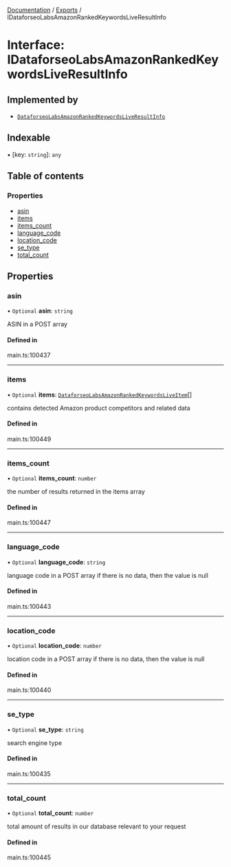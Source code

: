 [Documentation](../README.md) / [Exports](../modules.md) / IDataforseoLabsAmazonRankedKeywordsLiveResultInfo

# Interface: IDataforseoLabsAmazonRankedKeywordsLiveResultInfo

## Implemented by

- [`DataforseoLabsAmazonRankedKeywordsLiveResultInfo`](../classes/DataforseoLabsAmazonRankedKeywordsLiveResultInfo.md)

## Indexable

▪ [key: `string`]: `any`

## Table of contents

### Properties

- [asin](IDataforseoLabsAmazonRankedKeywordsLiveResultInfo.md#asin)
- [items](IDataforseoLabsAmazonRankedKeywordsLiveResultInfo.md#items)
- [items\_count](IDataforseoLabsAmazonRankedKeywordsLiveResultInfo.md#items_count)
- [language\_code](IDataforseoLabsAmazonRankedKeywordsLiveResultInfo.md#language_code)
- [location\_code](IDataforseoLabsAmazonRankedKeywordsLiveResultInfo.md#location_code)
- [se\_type](IDataforseoLabsAmazonRankedKeywordsLiveResultInfo.md#se_type)
- [total\_count](IDataforseoLabsAmazonRankedKeywordsLiveResultInfo.md#total_count)

## Properties

### asin

• `Optional` **asin**: `string`

ASIN in a POST array

#### Defined in

main.ts:100437

___

### items

• `Optional` **items**: [`DataforseoLabsAmazonRankedKeywordsLiveItem`](../classes/DataforseoLabsAmazonRankedKeywordsLiveItem.md)[]

contains detected Amazon product competitors and related data

#### Defined in

main.ts:100449

___

### items\_count

• `Optional` **items\_count**: `number`

the number of results returned in the items array

#### Defined in

main.ts:100447

___

### language\_code

• `Optional` **language\_code**: `string`

language code in a POST array
if there is no data, then the value is null

#### Defined in

main.ts:100443

___

### location\_code

• `Optional` **location\_code**: `number`

location code in a POST array
if there is no data, then the value is null

#### Defined in

main.ts:100440

___

### se\_type

• `Optional` **se\_type**: `string`

search engine type

#### Defined in

main.ts:100435

___

### total\_count

• `Optional` **total\_count**: `number`

total amount of results in our database relevant to your request

#### Defined in

main.ts:100445
